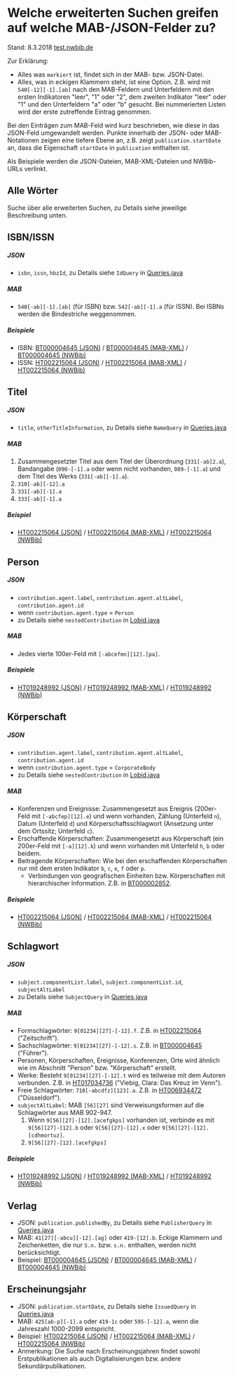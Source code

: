 # Welche erweiterten Suchen greifen auf welche MAB-/JSON-Felder zu?

Stand: 8.3.2018 [test.nwbib.de](test.nwbib.de)

Zur Erklärung: 
- Alles was `markiert` ist, findet sich in der MAB- bzw. JSON-Datei.
- Alles, was in eckigen Klammern steht, ist eine Option. Z.B. wird mit `540[-12][-1].[ab]` nach den MAB-Feldern und Unterfeldern mit den ersten Indikatoren "leer", "1" oder "2", dem zweiten Indikator "leer" oder "1" und den Unterfeldern "a" oder "b" gesucht. Bei nummerierten Listen wird der erste zutreffende Eintrag genommen.

Bei den Einträgen zum MAB-Feld wird kurz beschrieben, wie diese in das JSON-Feld umgewandelt werden. Punkte innerhalb der JSON- oder MAB-Notationen zeigen eine tiefere Ebene an, z.B. zeigt `publication.startDate` an, dass die Eigenschaft `startDate` in `publication` enthalten ist.

Als Beispiele werden die JSON-Dateien, MAB-XML-Dateien und NWBib-URLs verlinkt.

## Alle Wörter

Suche über alle erweiterten Suchen, zu Details siehe jeweilige Beschreibung unten.

## ISBN/ISSN

##### JSON

* `isbn`, `issn`, `hbzId`, zu Details siehe `IdQuery` in [Queries.java](https://github.com/hbz/lobid-resources/blob/master/web/app/controllers/resources/Queries.java)

##### MAB

* `540[-ab][-1].[ab]` (für ISBN) bzw. `542[-ab][-1].a` (für ISSN). Bei ISBNs werden die Bindestriche weggenommen.

##### Beispiele

* ISBN: [BT000004645 (JSON)](http://lobid.org/resources/BT000004645.json) / [BT000004645 (MAB-XML)](http://lobid.org/hbz01/BT000004645) / [BT000004645 (NWBib)](https://nwbib.de/BT000004645)
* ISSN: [HT002215064 (JSON)](http://lobid.org/resources/HT002215064.json) / [HT002215064 (MAB-XML)](http://lobid.org/hbz01/HT002215064) / [HT002215064 (NWBib)](https://nwbib.de/HT002215064)

## Titel

##### JSON

* `title`, `otherTitleInformation`, zu Details siehe `NameQuery` in [Queries.java](https://github.com/hbz/lobid-resources/blob/master/web/app/controllers/resources/Queries.java)

##### MAB

1. Zusammengesetzter Titel aus dem Titel der Überordnung (`331[-ab]2.a`), Bandangabe (`090-[-1].a` oder wenn nicht vorhanden, `089-[-1].a`) und dem Titel des Werks (`331[-ab][-1].a`).
2. `310[-ab][-12].a`
3. `331[-ab][-1].a`
4. `333[-ab][-1].a`

##### Beispiel

* [HT002215064 (JSON)](http://lobid.org/resources/HT002215064.json) / [HT002215064 (MAB-XML)](http://lobid.org/hbz01/HT002215064) / [HT002215064 (NWBib)](https://nwbib.de/HT002215064)

## Person

##### JSON

* `contribution.agent.label`, `contribution.agent.altLabel`, `contribution.agent.id`
* wenn `contribution.agent.type` = `Person`
* zu Details siehe `nestedContribution` in [Lobid.java](https://github.com/hbz/nwbib/blob/master/app/controllers/nwbib/Lobid.java)

##### MAB

* Jedes vierte 100er-Feld mit `[-abcefmn][12].[pa]`.

##### Beispiele

* [HT019248992 (JSON)](http://lobid.org/resources/HT019248992.json) / [HT019248992 (MAB-XML)](http://lobid.org/hbz01/HT019248992) / [HT019248992 (NWBib)](https://nwbib.de/HT019248992)

## Körperschaft

##### JSON

* `contribution.agent.label`, `contribution.agent.altLabel`, `contribution.agent.id`
* wenn `contribution.agent.type` = `CorporateBody`
* zu Details siehe `nestedContribution` in [Lobid.java](https://github.com/hbz/nwbib/blob/master/app/controllers/nwbib/Lobid.java)

##### MAB 

* Konferenzen und Ereignisse: Zusammengesetzt aus Ereignis (200er-Feld mit `[-abcfep][12].e`) und wenn vorhanden, Zählung (Unterfeld `n`), Datum (Unterfeld `d`) und Körperschaftsschlagwort (Ansetzung unter dem Ortssitz; Unterfeld `c`).
* Erschaffende Körperschaften: Zusammengesetzt aus Körperschaft (ein 200er-Feld mit `[-a][12].k`) und wenn vorhanden mit Unterfeld `h`, `b` oder beidem.
* Beitragende Körperschaften: Wie bei den erschaffenden Körperschaften nur mit dem ersten Indikator `b`, `c`, `e`, `f` oder `p`.
	* Verbindungen von geografischen Einheiten bzw. Körperschaften mit hierarchischer Information. Z.B. in [BT000002852](http://lobid.org/hbz01/BT000002852).

##### Beispiele

* [HT002215064 (JSON)](http://lobid.org/resources/HT002215064.json) / [HT002215064 (MAB-XML)](http://lobid.org/hbz01/HT002215064) / [HT002215064 (NWBib)](https://nwbib.de/HT002215064)

## Schlagwort

##### JSON

* `subject.componentList.label`, `subject.componentList.id`, `subjectAltLabel`
* zu Details siehe `SubjectQuery` in [Queries.java](https://github.com/hbz/lobid-resources/blob/master/web/app/controllers/resources/Queries.java)

##### MAB

* Formschlagwörter: `9[01234][27]-[-12].f`. Z.B. in [HT002215064](http://lobid.org/hbz01/HT002215064) ("Zeitschrift").
* Sachschlagwörter: `9[01234][27]-[-12].s`. Z.B. in [BT000004645](http://lobid.org/hbz01/BT000004645) ("Führer").
* Personen, Körperschaften, Ereignisse, Konferenzen, Orte wird ähnlich wie im Abschnitt "Person" bzw. "Körperschaft" erstellt.
* Werke: Besteht `9[01234][27]-[-12].t` wird es teilweise mit dem Autoren verbunden. Z.B. in [HT017034736](http://lobid.org/hbz01/HT017034736) ("Viebig, Clara: Das Kreuz im Venn").
* Freie Schlagwörter: `710[-abcdfz][123].a`. Z.B. in [HT006934472](http://lobid.org/hbz01/HT006934472) ("Düsseldorf").
* `subjectAltLabel`: MAB `[56][27]` sind Verweisungsformen auf die Schlagwörter aus MAB 902-947.
	1. Wenn `9[56][27]-[12].[acefgkps]` vorhanden ist, verbinde es mit `9[56][27]-[12].b` oder `9[56][27]-[12].x` oder `9[56][27]-[12].[cdhmortuz]`.
	2. `9[56][27]-[12].[acefgkps]`

##### Beispiele

* [HT019248992 (JSON)](http://lobid.org/resources/HT019248992.json) / [HT019248992 (MAB-XML)](http://lobid.org/hbz01/HT019248992) / [HT019248992 (NWBib)](https://nwbib.de/HT019248992)

## Verlag

* JSON: `publication.publishedBy`, zu Details siehe `PublisherQuery` in [Queries.java](https://github.com/hbz/lobid-resources/blob/master/web/app/controllers/resources/Queries.java)
* MAB: `41[27][-abcu][-12].[ag]` oder `419-[12].b`. Eckige Klammern und Zeichenketten, die nur `S.n.` bzw. `s.n.` enthalten, werden nicht berücksichtigt.
* Beispiel: [BT000004645 (JSON)](http://lobid.org/resources/BT000004645.json) / [BT000004645 (MAB-XML)](http://lobid.org/hbz01/BT000004645) / [BT000004645 (NWBib)](https://nwbib.de/BT000004645)

## Erscheinungsjahr

* JSON: `publication.startDate`, zu Details siehe `IssuedQuery` in [Queries.java](https://github.com/hbz/lobid-resources/blob/master/web/app/controllers/resources/Queries.java)
* MAB: `425[ab-p][-1].a` oder `419-1c` oder `595-[-12].a`, wenn die Jahreszahl 1000-2099 entspricht.
* Beispiel: [HT002215064 (JSON)](https://test.nwbib.de/HT002215064) / [HT002215064 (MAB-XML)](http://lobid.org/hbz01/HT002215064) / [HT002215064 (NWBib)](https://nwbib.de/HT002215064)
* Anmerkung: Die Suche nach Erscheinungsjahren findet sowohl Erstpublikationen als auch Digitalisierungen bzw. andere Sekundärpublikationen. 

